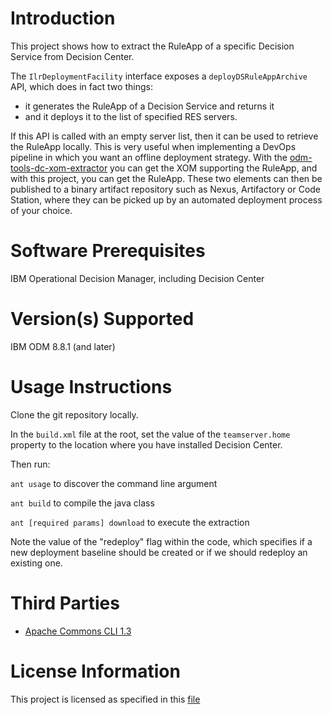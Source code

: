Introduction
==============
This project shows how to extract the RuleApp of a specific Decision Service from Decision Center.

The `IlrDeploymentFacility` interface exposes a `deployDSRuleAppArchive` API, which does in fact two things:
- it generates the RuleApp of a Decision Service and returns it
- and it deploys it to the list of specified RES servers.

If this API is called with an empty server list, then it can be used to retrieve the RuleApp locally.
This is very useful when implementing a DevOps pipeline in which you want an offline deployment strategy.
With the [odm-tools-dc-xom-extractor](https://git.ng.bluemix.net/guilhem.molines/odm-tools-dc-xom-extractor) you can get the XOM supporting the RuleApp, and with this project, you can get the RuleApp.
These two elements can then be published to a binary artifact repository such as Nexus, Artifactory or Code Station, where they can be picked up by an automated deployment process of your choice.


Software Prerequisites
========================
IBM Operational Decision Manager, including Decision Center

Version(s) Supported
======================
IBM ODM 8.8.1 (and later)

Usage Instructions
===================
Clone the git repository locally.

In the `build.xml` file at the root, set the value of the `teamserver.home` property to the location where you have installed Decision Center.

Then run:

`ant usage` to discover the command line argument

`ant build` to compile the java class

`ant [required params] download` to execute the extraction

Note the value of the "redeploy" flag within the code, which specifies if a new deployment baseline should be created or if we should redeploy an existing one.

Third Parties
====================
- [Apache Commons CLI 1.3](https://commons.apache.org/proper/commons-cli/index.html)

License Information
====================
This project is licensed as specified in this [file](https://git.ng.bluemix.net/guilhem.molines/odm-tools-dc-ruleapp-extractor/blob/master/IBMLicense.txt)
